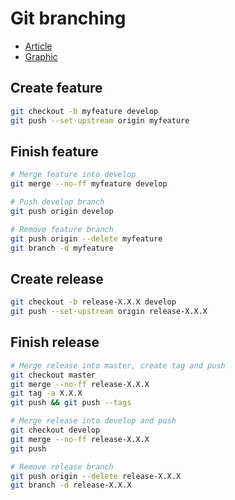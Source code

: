 # Git branching
* [Article](http://nvie.com/posts/a-successful-git-branching-model/)
* [Graphic](http://nvie.com/files/Git-branching-model.pdf)

## Create feature
```bash
git checkout -b myfeature develop
git push --set-upstream origin myfeature
```

## Finish feature
```bash
# Merge feature into develop
git merge --no-ff myfeature develop

# Push develop branch
git push origin develop

# Remove feature branch
git push origin --delete myfeature
git branch -d myfeature
```

## Create release
```bash
git checkout -b release-X.X.X develop
git push --set-upstream origin release-X.X.X
```

## Finish release
```bash
# Merge release into master, create tag and push
git checkout master
git merge --no-ff release-X.X.X
git tag -a X.X.X
git push && git push --tags

# Merge release into develop and push
git checkout develop
git merge --no-ff release-X.X.X
git push

# Remove release branch
git push origin --delete release-X.X.X
git branch -d release-X.X.X
```
